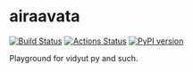 airaavata
=======================
[![Build Status](https://travis-ci.org/sanskrit-coders/airaavata.svg?branch=master)](https://travis-ci.org/sanskrit-coders/airaavata)
[![Actions Status](https://github.com/sanskrit-coders/airaavata/workflows/Python%20package/badge.svg)](https://github.com/sanskrit-coders/airaavata/actions)
[![PyPI version](https://badge.fury.io/py/indic_transliteration.svg)](https://badge.fury.io/py/indic_transliteration)

Playground for vidyut py and such.
